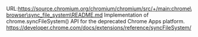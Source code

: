 URL:https://source.chromium.org/chromium/chromium/src/+/main:chrome\browser\sync_file_system\README.md
Implementation of chrome.syncFileSystem() API for the deprecated Chrome Apps
platform.
https://developer.chrome.com/docs/extensions/reference/syncFileSystem/
